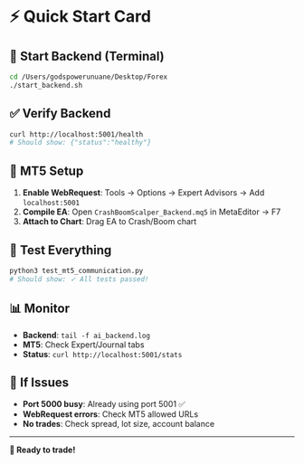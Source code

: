 # ⚡ Quick Start Card

## 🚀 Start Backend (Terminal)

```bash
cd /Users/godspowerunuane/Desktop/Forex
./start_backend.sh
```

## ✅ Verify Backend

```bash
curl http://localhost:5001/health
# Should show: {"status":"healthy"}
```

## 🎯 MT5 Setup

1. **Enable WebRequest**: Tools → Options → Expert Advisors → Add `localhost:5001`
2. **Compile EA**: Open `CrashBoomScalper_Backend.mq5` in MetaEditor → F7
3. **Attach to Chart**: Drag EA to Crash/Boom chart

## 🔧 Test Everything

```bash
python3 test_mt5_communication.py
# Should show: ✓ All tests passed!
```

## 📊 Monitor

- **Backend**: `tail -f ai_backend.log`
- **MT5**: Check Expert/Journal tabs
- **Status**: `curl http://localhost:5001/stats`

## 🚨 If Issues

- **Port 5000 busy**: Already using port 5001 ✅
- **WebRequest errors**: Check MT5 allowed URLs
- **No trades**: Check spread, lot size, account balance

---

**🎉 Ready to trade!** 